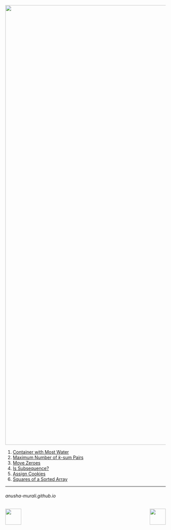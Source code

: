 <p align="center">
<img width="1375" alt="favorite_two_pointers" src="https://github.com/user-attachments/assets/0a738556-c0dd-4c7d-b93a-f2d26722f937" />
</p>

1. [Container with Most Water](./11.md)
2. [Maximum Number of $k$-sum Pairs](./1679.md)
3. [Move Zeroes](./283.md)
4. [Is Subsequence?](./392.md)
5. [Assign Cookies](./455.md)
6. [Squares of a Sorted Array](./977.md)


* * *
###### anusha-murali.github.io


<img src="https://github.com/anusha-murali/anusha-murali.github.io/assets/111596338/639243aa-2857-4595-a65a-7852762bb002" width="50" height="50" align="left">

[<img src="https://github.com/user-attachments/assets/989cfb30-4fb8-40f8-a812-8a054869aa32" width="50" height="50" align="right">](../index.md)

